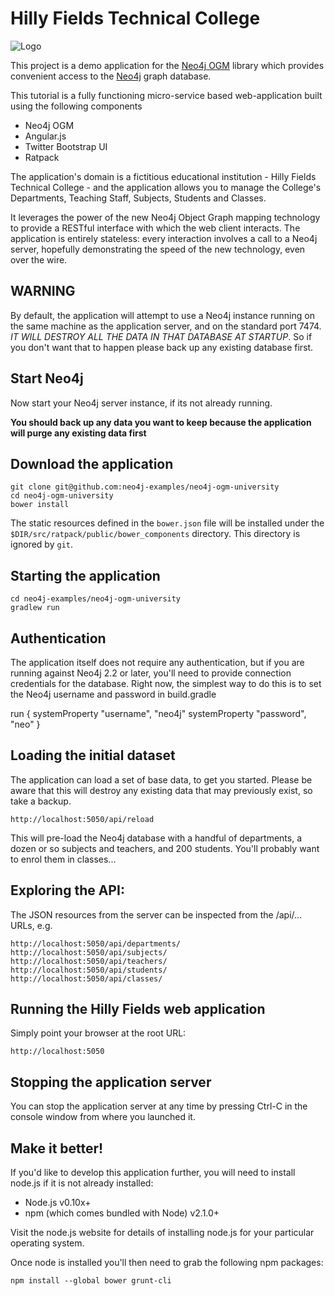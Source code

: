 Hilly Fields Technical College
==============================
![Logo](https://raw.githubusercontent.com/neo4j-examples/sdn4-university/master/src/main/webapp/assets/images/engineering-dept.JPG)

This project is a demo application for the [Neo4j OGM](https://github.com/neo4j/neo4j-ogm)
library which provides convenient access to the [Neo4j](http://neo4j.org) graph database.

This tutorial is a fully functioning micro-service based web-application built using the following components

- Neo4j OGM
- Angular.js
- Twitter Bootstrap UI
- Ratpack

The application's domain is a fictitious educational institution - Hilly Fields Technical College - and the application
allows you to manage the College's Departments, Teaching Staff, Subjects, Students and Classes.

It leverages the power of the new Neo4j Object Graph mapping technology to provide a RESTful interface with which the web client interacts. The application is entirely stateless: every interaction involves a call to a Neo4j server, hopefully demonstrating the speed of the new technology, even over the wire.

WARNING
-------
By default, the application will attempt to use a Neo4j instance running on the same machine as the application server, and on the standard port 7474. *IT WILL DESTROY ALL THE DATA IN THAT DATABASE AT STARTUP*. So if you don't want that to happen please back up any existing database first.

Start Neo4j
-----------

Now start your Neo4j server instance, if its not already running.

**You should back up any data you want to keep because the application will purge any existing data first**

Download the application
------------------------

```
git clone git@github.com:neo4j-examples/neo4j-ogm-university
cd neo4j-ogm-university
bower install
```

The static resources defined in the `bower.json` file will be installed under the `$DIR/src/ratpack/public/bower_components` directory. This directory is
ignored by `git`.

Starting the application
------------------------

    cd neo4j-examples/neo4j-ogm-university
    gradlew run

Authentication
--------------
The application itself does not require any authentication, but if you are running against Neo4j 2.2 or later,
you'll need to provide connection credentials for the database. Right now, the simplest way to do this is to set
the Neo4j username and password in build.gradle

   run {
     systemProperty "username", "neo4j"
     systemProperty "password", "neo"
   }

Loading the initial dataset
---------------------------
The application can load a set of base data, to get you started. Please be aware that this will destroy
any existing data that may previously exist, so take a backup.

    http://localhost:5050/api/reload

This will pre-load the Neo4j database with a handful of departments, a dozen or so subjects and teachers,
and 200 students. You'll probably want to enrol them in classes...

Exploring the API:
-----------------
The JSON resources from the server can be inspected from the /api/... URLs, e.g.

    http://localhost:5050/api/departments/
    http://localhost:5050/api/subjects/
    http://localhost:5050/api/teachers/
    http://localhost:5050/api/students/
    http://localhost:5050/api/classes/

Running the Hilly Fields web application
----------------------------------------
Simply point your browser at the root URL:

    http://localhost:5050

Stopping the application server
-------------------------------
You can stop the application server at any time by pressing Ctrl-C in the console window from where you launched it.

Make it better!
---------------
If you'd like to develop this application further, you will need to install node.js if it is not already installed:

- Node.js v0.10x+
- npm (which comes bundled with Node) v2.1.0+

Visit the node.js website for details of installing node.js for your particular operating system.

Once node is installed you'll then need to grab the following npm packages:

    npm install --global bower grunt-cli
